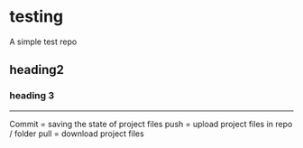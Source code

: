 # testing
A simple test repo

## heading2

### heading 3

----
Commit = saving the state of project files
push = upload project files in repo / folder
pull = download project files
